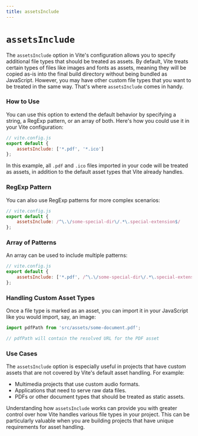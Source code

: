 ```yaml
---
title: assetsInclude
---
```


# `assetsInclude`

The `assetsInclude` option in Vite's configuration allows you to specify additional file types that should be treated as assets. By default, Vite treats certain types of files like images and fonts as assets, meaning they will be copied as-is into the final build directory without being bundled as JavaScript. However, you may have other custom file types that you want to be treated in the same way. That's where `assetsInclude` comes in handy.

### How to Use

You can use this option to extend the default behavior by specifying a string, a RegExp pattern, or an array of both. Here's how you could use it in your Vite configuration:

```js
// vite.config.js
export default {
	assetsInclude: ['*.pdf', '*.ico']
};
```

In this example, all `.pdf` and `.ico` files imported in your code will be treated as assets, in addition to the default asset types that Vite already handles.

### RegExp Pattern

You can also use RegExp patterns for more complex scenarios:

```js
// vite.config.js
export default {
	assetsInclude: /^\.\/some-special-dir\/.*\.special-extension$/
};
```

### Array of Patterns

An array can be used to include multiple patterns:

```js
// vite.config.js
export default {
	assetsInclude: ['*.pdf', /^\.\/some-special-dir\/.*\.special-extension$/]
};
```

### Handling Custom Asset Types

Once a file type is marked as an asset, you can import it in your JavaScript like you would import, say, an image:

```js
import pdfPath from 'src/assets/some-document.pdf';

// pdfPath will contain the resolved URL for the PDF asset
```

### Use Cases

The `assetsInclude` option is especially useful in projects that have custom assets that are not covered by Vite's default asset handling. For example:

- Multimedia projects that use custom audio formats.
- Applications that need to serve raw data files.
- PDFs or other document types that should be treated as static assets.

Understanding how `assetsInclude` works can provide you with greater control over how Vite handles various file types in your project. This can be particularly valuable when you are building projects that have unique requirements for asset handling.
